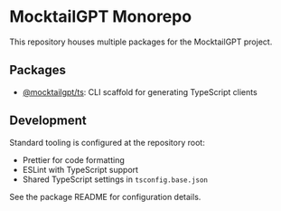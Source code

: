 # MocktailGPT Monorepo

This repository houses multiple packages for the MocktailGPT project.

## Packages

- [@mocktailgpt/ts](packages/ts): CLI scaffold for generating TypeScript clients

## Development

Standard tooling is configured at the repository root:

- Prettier for code formatting
- ESLint with TypeScript support
- Shared TypeScript settings in `tsconfig.base.json`

See the package README for configuration details.
